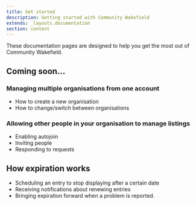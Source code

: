 ```yaml
---
title: Get started
description: Getting started with Community Wakefield
extends: _layouts.documentation
section: content
---
```

These documentation pages are designed to help you get the most out of Community Wakefield.

## Coming soon...

### Managing multiple organisations from one account

- How to create a new organisation
- How to change/switch between organisations

### Allowing other people in your organisation to manage listings

- Enabling autojoin
- Inviting people
- Responding to requests

## How expiration works

- Scheduling an entry to stop displaying after a certain date
- Receiving notifications about renewing entries
- Bringing expiration forward when a problem is reported.